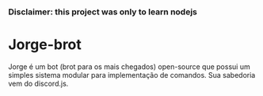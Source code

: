 ### Disclaimer: this project was only to learn nodejs

# Jorge-brot
Jorge é um bot (brot para os mais chegados) open-source que possui um  simples sistema modular para implementação de comandos. Sua sabedoria vem do discord.js.
